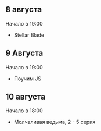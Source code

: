## 8 августа 
Начало в 19:00

 - Stellar Blade 

## 9 Августа 
Начало в 19:00

-  Поучим JS

## 10 августа 
Начало в 18:00

-  Молчаливая ведьма, 2 - 5 серия 